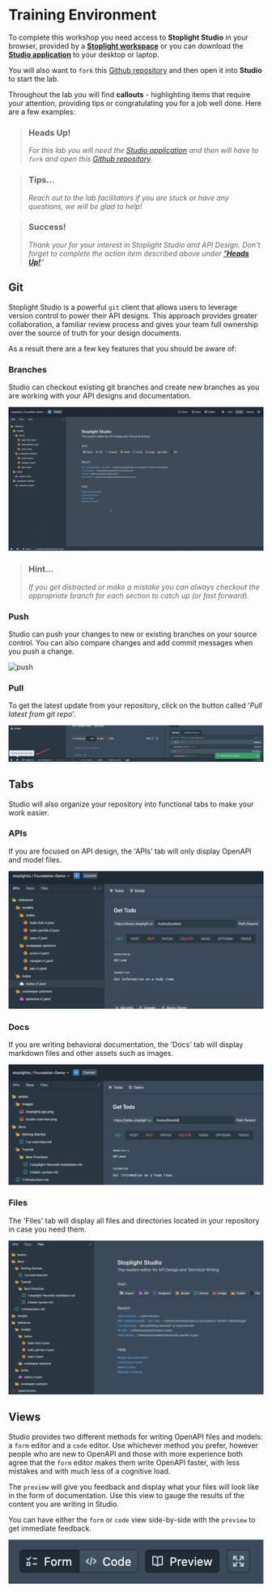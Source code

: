 # Training Environment

To complete this workshop you need access to **Stoplight Studio** in your browser, provided by a [**Stoplight workspace**](https://stoplight.io/welcome/create) or you can download the [**Studio application**](https://stoplight.io/studio/) to your desktop or laptop.

You will also want to `fork` this [Github repository](https://github.com/stoplightio/StudioLab) and then open it into **Studio** to start the lab.

Throughout the lab you will find **callouts** - highlighting items that require your attention, providing tips or congratulating you for a job well done. Here are a few examples:

<!-- theme: warning -->

> ### Heads Up!
>
> _For this lab you will need the [Studio application](https://stoplight.io/studio/) and then will have to `fork` and open this [Github repository](https://github.com/stoplightio/StudioLab)._

<!-- theme: info -->

> ### Tips...
>
> *Reach out to the lab facilitators if you are stuck or have any questions, we will be glad to help!*

<!-- theme: success -->

> ### Success!
>
> *Thank your for your interest in Stoplight Studio and API Design. Don't forget to complete the action item described above under ["**Heads Up!**](https://apiguild.stoplight.io/docs/studiolab/docs/sections/1.%20Training-Environment.md#heads-up)"*


## Git

Stoplight Studio is a powerful `git` client that allows users to leverage version control to power their API designs. This approach provides greater collaboration, a familiar review process and gives your team full ownership over the source of truth for your design documents. 

As a result there are a few key features that you should be aware of:

### Branches

Studio can checkout existing git branches and create new branches as you are working with your API designs and documentation.

![branches](../../assets/images/branches.gif)

<!-- theme: info -->

> ### Hint...
>
>*If you get distracted or make a mistake you can always checkout the appropriate branch for each section to catch up (or fast forward).*

### Push

Studio can push your changes to new or existing branches on your source control. You can also compare changes and add commit messages when you push a change.

![push](../../assets/images/push.gif)

### Pull

To get the latest update from your repository, click on the button called '*Pull latest from git repo*'.

![pull](../../assets/images/pull.png)

## Tabs

Studio will also organize your repository into functional tabs to make your work easier. 

### APIs
If you are focused on API design, the 'APIs' tab will only display OpenAPI and model files.

![apis](../../assets/images/apis.png)

### Docs
If you are writing behavioral documentation, the 'Docs' tab will display markdown files and other assets such as images.

![docs](../../assets/images/docs.png)

### Files
The 'Files' tab will display all files and directories located in your repository in case you need them.

![files](../../assets/images/files.png)

## Views

Studio provides two different methods for writing OpenAPI files and models: a `form` editor and a `code` editor. Use whichever method you prefer, however people who are new to OpenAPI and those with more experience both agree that the `form` editor makes them write OpenAPI faster, with less mistakes and with much less of a cognitive load.

The `preview` will give you feedback and display what your files will look like in the form of documentation. Use this view to gauge the results of the content you are writing in Studio.

You can have either the `form` or `code` view side-by-side with the `preview` to get immediate feedback.

![views](../../assets/images/views.png)
